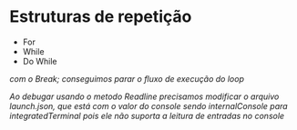 # Estruturas de repetição

- For
- While
- Do While

*com o Break; conseguimos parar o fluxo de execução do loop*

*Ao debugar usando o metodo Readline precisamos modificar o arquivo launch.json, que está com o valor do console sendo internalConsole para integratedTerminal pois ele não suporta a leitura de entradas no console*